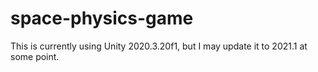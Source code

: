 # space-physics-game

This is currently using Unity 2020.3.20f1, but I may update it to 2021.1 at some point.

